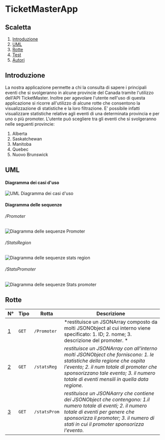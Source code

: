 # TicketMasterApp

## Scaletta
1. [Introduzione](#Introduzione)
2. [UML](#UML)
3. [Rotte](#Rotte)
4. [Test](#Test)
5. [Autori](#Autori)

## Introduzione
La nostra applicazione permette a chi la consulta di sapere i principali eventi che si svolgeranno in alcune provincie del Canada tramite l'utilizzo dell'API TicketMaster.
Inoltre per agevolare l'utente nell'uso di questa applicazione si ricorre all'utilizzo di alcune rotte che consentono la visualizzazione di statistiche e la loro filtrazione.
E' possibile infatti visualizzare statistiche relative agli eventi di una determinata provincia e per uno o più promoter.
L'utente può scegliere tra gli eventi che si svolgeranno nelle seguenti provincie:
1. Alberta
2. Saskatchewan
3. Manitoba
4. Quebec
5. Nuovo Brunswick

## UML
#### Diagramma dei casi d'uso
![UML Diagramma dei casi d'uso](https://user-images.githubusercontent.com/77582844/107976917-989da300-6fba-11eb-931b-a115e03b0430.PNG)

#### Diagramma delle sequenze
###### /Promoter
![Diagramma delle sequenze Promoter](https://user-images.githubusercontent.com/77582844/107984222-c1786500-6fc7-11eb-9a53-2391aa6521f3.PNG)

###### /StatsRegion
![Diagramma delle sequenze stats region](https://user-images.githubusercontent.com/77582844/107978411-00ed8400-6fbd-11eb-9c23-e6ca06fcbb13.PNG)

###### /StatsPromoter
![Diagramma delle sequenze Stats promoter](https://user-images.githubusercontent.com/77582844/107978493-25e1f700-6fbd-11eb-8b2a-84ebfc8978ba.PNG)

## Rotte
N° | Tipo | Rotta | Descrizione
----- | ------------ | -------------------- | ----------------------
[1](#1) | ` GET ` | `/Promoter` | *restituisce un JSONArray composto da molti JSONObject al cui interno viene specificato: 1. ID; 2. nome; 3. descrizione del promoter. *
[2](#2) | ` GET ` | `/statsReg` | *restituisce un JSONArray con all'interno molti JSONObject che forniscono: 1. le statistiche della regione che ospita l'evento; 2. il num totale di promoter che sponsorizzano tale evento; 3. il numero totale di eventi mensili in quella data regione.*
[3](#3) | ` GET ` | `/statsProm` | *restituisce un JSONAarry che contiene dei JSONObject che contengono: 1.il numero totale di eventi; 2. il numero totale di eventi per genere che sponsorizza il promoter; 3. il numero di stati in cui il promoter sponsorizza l'evento.*
